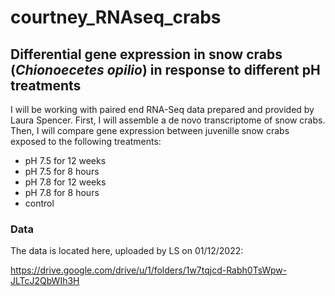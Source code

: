 # courtney_RNAseq_crabs

## **Differential gene expression in snow crabs (*Chionoecetes opilio*) in response to different pH treatments**

I will be working with paired end RNA-Seq data prepared and provided by Laura Spencer. First, I will assemble a de novo transcriptome of snow crabs. Then, I will compare gene expression between juvenille snow crabs exposed to the following treatments: 
+ pH 7.5 for 12 weeks 
+ pH 7.5 for 8 hours
+ pH 7.8 for 12 weeks
+ pH 7.8 for 8 hours 
+ control

### **Data**

The data is located here, uploaded by LS on 01/12/2022:

https://drive.google.com/drive/u/1/folders/1w7tqjcd-Rabh0TsWpw-JLTcJ2QbWIh3H 
